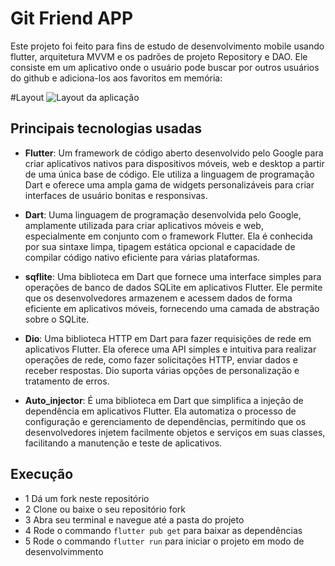 # Git Friend APP
Este projeto foi feito para fins de estudo de desenvolvimento mobile usando flutter, arquitetura MVVM e os padrões de projeto Repository e DAO.
Ele consiste em um aplicativo onde o usuário pode buscar por outros usuários do github e adiciona-los aos favoritos em memória:

#Layout
![Layout da aplicação](./assets/gitfriends_layou.png)

## Principais tecnologias usadas
- **Flutter**:
Um framework de código aberto desenvolvido pelo Google para criar aplicativos nativos para dispositivos móveis, web e desktop a partir de uma única base de código. Ele utiliza a linguagem de programação Dart e oferece uma ampla gama de widgets personalizáveis para criar interfaces de usuário bonitas e responsivas.

- **Dart**:
Uuma linguagem de programação desenvolvida pelo Google, amplamente utilizada para criar aplicativos móveis e web, especialmente em conjunto com o framework Flutter. Ela é conhecida por sua sintaxe limpa, tipagem estática opcional e capacidade de compilar código nativo eficiente para várias plataformas.

- **sqflite**:
Uma biblioteca em Dart que fornece uma interface simples para operações de banco de dados SQLite em aplicativos Flutter. Ele permite que os desenvolvedores armazenem e acessem dados de forma eficiente em aplicativos móveis, fornecendo uma camada de abstração sobre o SQLite.

- **Dio**:
Uma biblioteca HTTP em Dart para fazer requisições de rede em aplicativos Flutter. Ela oferece uma API simples e intuitiva para realizar operações de rede, como fazer solicitações HTTP, enviar dados e receber respostas. Dio suporta várias opções de personalização e tratamento de erros.

- **Auto_injector**:
É uma biblioteca em Dart que simplifica a injeção de dependência em aplicativos Flutter. Ela automatiza o processo de configuração e gerenciamento de dependências, permitindo que os desenvolvedores injetem facilmente objetos e serviços em suas classes, facilitando a manutenção e teste de aplicativos.


## Execução
- 1 Dá um fork neste repositório
- 2 Clone ou baixe o seu repositório fork
- 3 Abra seu terminal e navegue até a pasta do projeto
- 4 Rode o commando `flutter pub get` para baixar as dependências
- 5 Rode o commando `flutter run` para iniciar o projeto em modo de desenvolvimmento

